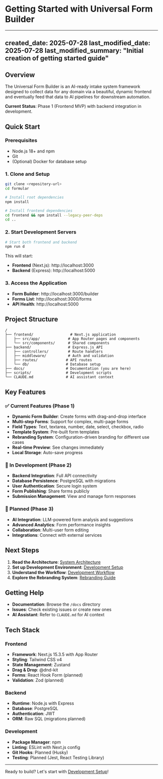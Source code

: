 # Getting Started with Universal Form Builder

---
created_date: 2025-07-28
last_modified_date: 2025-07-28
last_modified_summary: "Initial creation of getting started guide"
---

## Overview

The Universal Form Builder is an AI-ready intake system framework designed to collect data for any domain via a beautiful, dynamic frontend and eventually feed that data to AI pipelines for downstream automation.

**Current Status**: Phase 1 (Frontend MVP) with backend integration in development.

## Quick Start

### Prerequisites

- Node.js 18+ and npm
- Git
- (Optional) Docker for database setup

### 1. Clone and Setup

```bash
git clone <repository-url>
cd formular

# Install root dependencies
npm install

# Install frontend dependencies  
cd frontend && npm install --legacy-peer-deps
cd ..
```

### 2. Start Development Servers

```bash
# Start both frontend and backend
npm run d
```

This will start:
- **Frontend** (Next.js): http://localhost:3000
- **Backend** (Express): http://localhost:5000

### 3. Access the Application

- **Form Builder**: http://localhost:3000/builder
- **Forms List**: http://localhost:3000/forms
- **API Health**: http://localhost:5000

## Project Structure

```
/
├── frontend/                 # Next.js application
│   ├── src/app/             # App Router pages and components
│   └── src/components/      # Shared components
├── backend/                 # Express.js API
│   ├── controllers/         # Route handlers
│   ├── middleware/          # Auth and validation
│   ├── routes/             # API routes
│   └── db/                 # Database setup
├── docs/                   # Documentation (you are here)
├── scripts/                # Development scripts
└── CLAUDE.md               # AI assistant context
```

## Key Features

### ✅ Current Features (Phase 1)
- **Dynamic Form Builder**: Create forms with drag-and-drop interface
- **Multi-step Forms**: Support for complex, multi-page forms
- **Field Types**: Text, textarea, number, date, select, checkbox, radio
- **Template System**: Pre-built form templates
- **Rebranding System**: Configuration-driven branding for different use cases
- **Real-time Preview**: See changes immediately
- **Local Storage**: Auto-save progress

### 🚧 In Development (Phase 2)
- **Backend Integration**: Full API connectivity
- **Database Persistence**: PostgreSQL with migrations
- **User Authentication**: Secure login system
- **Form Publishing**: Share forms publicly
- **Submission Management**: View and manage form responses

### 🔮 Planned (Phase 3)
- **AI Integration**: LLM-powered form analysis and suggestions
- **Advanced Analytics**: Form performance insights
- **Collaboration**: Multi-user form editing
- **Integrations**: Connect with external services

## Next Steps

1. **Read the Architecture**: [System Architecture](../architecture/README.md)
2. **Set up Development Environment**: [Development Setup](development-setup.md)
3. **Understand the Workflow**: [Development Workflow](../development/workflow.md)
4. **Explore the Rebranding System**: [Rebranding Guide](../development/rebranding.md)

## Getting Help

- **Documentation**: Browse the `/docs` directory
- **Issues**: Check existing issues or create new ones
- **AI Assistant**: Refer to `CLAUDE.md` for AI context

## Tech Stack

### Frontend
- **Framework**: Next.js 15.3.5 with App Router
- **Styling**: Tailwind CSS v4
- **State Management**: Zustand
- **Drag & Drop**: @dnd-kit
- **Forms**: React Hook Form (planned)
- **Validation**: Zod (planned)

### Backend
- **Runtime**: Node.js with Express
- **Database**: PostgreSQL
- **Authentication**: JWT
- **ORM**: Raw SQL (migrations planned)

### Development
- **Package Manager**: npm
- **Linting**: ESLint with Next.js config
- **Git Hooks**: Planned (Husky)
- **Testing**: Planned (Jest, React Testing Library)

---

Ready to build? Let's start with [Development Setup](development-setup.md)!